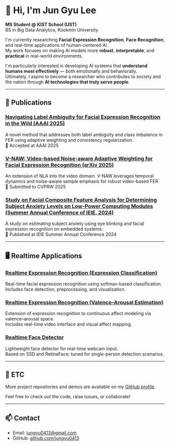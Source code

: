 # 👋 Hi, I'm Jun Gyu Lee

**MS Student @ KIST School (UST)**  
BS in Big Data Analytics, Kookmin University  

I'm currently researching **Facial Expression Recognition**, **Face Recognition**, and real-time applications of human-centered AI.  
My work focuses on making AI models more **robust**, **interpretable**, and **practical** in real-world environments.

I'm particularly interested in developing AI systems that **understand humans most effectively** — both emotionally and behaviorally.  
Ultimately, I aspire to become a researcher who contributes to society and the nation through **AI technologies that truly serve people**.


---

## 📌 Publications

### [Navigating Label Ambiguity for Facial Expression Recognition in the Wild (AAAI 2025)](https://github.com/jungyu0413/Navigating-Label-Ambiguity-NLA-)
A novel method that addresses both label ambiguity and class imbalance in FER using adaptive weighting and consistency regularization.  
📄 Accepted at AAAI 2025

### [V-NAW: Video-based Noise-aware Adaptive Weighting for Facial Expression Recognition (arXiv 2025)](https://arxiv.org/abs/2503.15970)
An extension of NLA into the video domain. V-NAW leverages temporal dynamics and noise-aware sample emphasis for robust video-based FER.  
📄 Submitted to CVPRW 2025

### [Study on Facial Composite Feature Analysis for Determining Subject Anxiety Levels on Low-Power Computing Modules (Summer Annual Conference of IEIE, 2024)](https://www.dbpia.co.kr/pdf/pdfView.do?nodeId=NODE11890880)
A study on estimating subject anxiety using eye blinking and facial expression recognition on embedded systems.  
📄 Published at IEIE Summer Annual Conference 2024


---

## 🖥️ Realtime Applications

### [Realtime Expression Recognition (Expression Classification)](https://github.com/jungyu0413/Realtime_FER_Classification)
Real-time facial expression recognition using softmax-based classification.  
Includes face detection, preprocessing, and visualization.

### [Realtime Expression Recognition (Valence-Arousal Estimation)](https://github.com/jungyu0413/Realtime_FER_Estimation)
Extension of expression recognition to continuous affect modeling via valence–arousal space.  
Includes real-time video interface and visual affect mapping.

### [Realtime Face Detector](https://github.com/jungyu0413/realtime_face_detector)
Lightweight face detector for real-time webcam input.  
Based on SSD and RetinaFace; tuned for single-person detection scenarios.

---

## 📁 ETC

More project repositories and demos are available on my [GitHub profile](https://github.com/jungyu0413).

Feel free to check out the code, raise issues, or collaborate!

---

## 📫 Contact

- Email: jungyu0413@gmail.com
- GitHub: [github.com/jungyu0413](https://github.com/jungyu0413)
